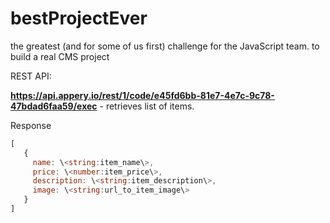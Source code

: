 # bestProjectEver
the greatest (and for some of us first) challenge for the JavaScript team. to build a real CMS project

REST API:

 <b>https://api.appery.io/rest/1/code/e45fd6bb-81e7-4e7c-9c78-47bdad6faa59/exec</b> - retrieves list of items.

 Response
 ```javascript
 [
    {
      name: \<string:item_name\>,
      price: \<number:item_price\>,
      description: \<string:item_description\>,
      image: \<string:url_to_item_image\>
    }
 ]
 ```
